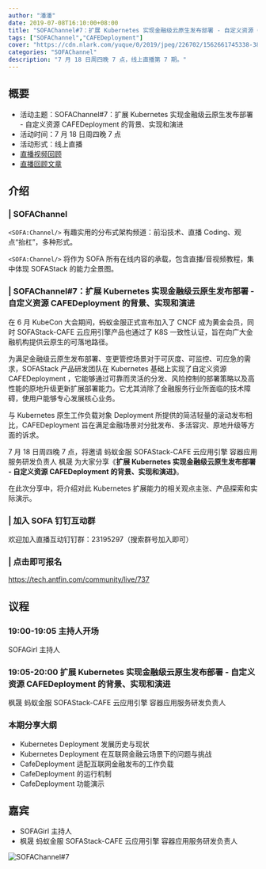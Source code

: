 ```yaml
---
author: "潘潘"
date: 2019-07-08T16:10:00+08:00
title: "SOFAChannel#7：扩展 Kubernetes 实现金融级云原生发布部署 - 自定义资源 CAFEDeployment 的背景、实现和演进"
tags: ["SOFAChannel","CAFEDeployment"]
cover: "https://cdn.nlark.com/yuque/0/2019/jpeg/226702/1562661745338-383eac84-8e5e-43e3-9ab7-e3d93690e8af.jpeg"
categories: "SOFAChannel"
description: "7 月 18 日周四晚 7 点，线上直播第 7 期。"
---
```


## 概要

- 活动主题：SOFAChannel#7：扩展 Kubernetes 实现金融级云原生发布部署 - 自定义资源 CAFEDeployment 的背景、实现和演进
- 活动时间：7 月 18 日周四晚 7 点
- 活动形式：线上直播
- [直播视频回顾](https://tech.antfin.com/community/live/737)
- [直播回顾文章](https://www.sofastack.tech/blog/sofa-channel-7-retrospect/)

## 介绍

### | SOFAChannel

`<SOFA:Channel/>` 有趣实用的分布式架构频道：前沿技术、直播 Coding、观点“抬杠”，多种形式。

`<SOFA:Channel/>` 将作为 SOFA 所有在线内容的承载，包含直播/音视频教程，集中体现 SOFAStack 的能力全景图。

### | SOFAChannel#7：扩展 Kubernetes 实现金融级云原生发布部署 - 自定义资源 CAFEDeployment 的背景、实现和演进

在 6 月 KubeCon 大会期间，蚂蚁金服正式宣布加入了 CNCF 成为黄金会员，同时 SOFAStack-CAFE 云应用引擎产品也通过了 K8S 一致性认证，旨在向广大金融机构提供云原生的可落地路径。

为满足金融级云原生发布部署、变更管控场景对于可灰度、可监控、可应急的需求，SOFAStack 产品研发团队在 Kubernetes 基础上实现了自定义资源 CAFEDeployment ，它能够通过可靠而灵活的分发、风险控制的部署策略以及高性能的原地升级更新扩展部署能力。它尤其消除了金融服务行业所面临的技术障碍，使用户能够专心发展核心业务。

与 Kubernetes 原生工作负载对象 Deployment 所提供的简洁轻量的滚动发布相比，CAFEDeployment 旨在满足金融场景对分批发布、多活容灾、原地升级等方面的诉求。

7 月 18 日周四晚 7 点，将邀请 蚂蚁金服 SOFAStack-CAFE 云应用引擎 容器应用服务研发负责人 枫晟 为大家分享《**扩展 Kubernetes 实现金融级云原生发布部署 - 自定义资源 CAFEDeployment 的背景、实现和演进》**。

在此次分享中，将介绍对此 Kubernetes 扩展能力的相关观点主张、产品探索和实际演示。

### | 加入 SOFA 钉钉互动群

欢迎加入直播互动钉钉群：23195297（搜索群号加入即可）

### | 点击即可报名

<https://tech.antfin.com/community/live/737>

## 议程

### 19:00-19:05  主持人开场

SOFAGirl 主持人

### 19:05-20:00  扩展 Kubernetes 实现金融级云原生发布部署 - 自定义资源 CAFEDeployment 的背景、实现和演进

枫晟 蚂蚁金服 SOFAStack-CAFE 云应用引擎 容器应用服务研发负责人

### 本期分享大纲

- Kubernetes Deployment 发展历史与现状
- Kubernetes Deployment 在互联网金融云场景下的问题与挑战
- CafeDeployment 适配互联网金融发布的工作负载
- CafeDeployment 的运行机制
- CafeDeployment 功能演示

## 嘉宾

- SOFAGirl  主持人
- 枫晟 蚂蚁金服 SOFAStack-CAFE 云应用引擎 容器应用服务研发负责人

![SOFAChannel#7](https://cdn.nlark.com/yuque/0/2019/jpeg/226702/1562656413756-e6659edf-263d-4756-8cf2-4533b5f824aa.jpeg)
